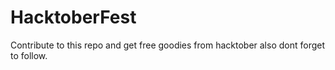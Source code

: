 # HacktoberFest
Contribute to this repo and get free goodies from hacktober also dont forget to follow.
